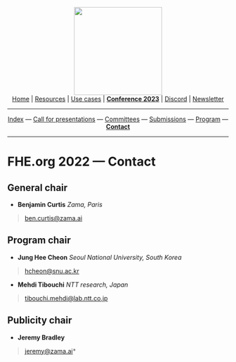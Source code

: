 <!-- Header links -->
<p align="center">
  <img width="200" src="https://user-images.githubusercontent.com/5758427/180978488-db825482-5a58-4c7c-9589-c494a6f0be04.png"><br/>
  <a href="https://fhe-org.github.io">Home</a> | <a href="https://fhe-org.github.io/fhe-resources">Resources</a> | <a href="https://fhe-org.github.io/fhe-use-cases">Use cases</a> | <a href="https://fhe-org.github.io/conferences/conference-2023/index"><b>Conference 2023</b></a> | <a href="https://discord.fhe.org">Discord</a> | <a href="https://fheorg.substack.com">Newsletter</a> 
</p>
<hr/>
<!-- /Header links -->
<!-- header conference 2023 links -->
<p align="center">
  <a href="https://fhe-org.github.io/conferences/conference-2023/index">Index</a>
  —
  <a href="https://fhe-org.github.io/conferences/conference-2023/call-for-presentations">Call for presentations</a>
  —
  <a href="https://fhe-org.github.io/conferences/conference-2023/committees">Committees</a>
  —
  <a href="#" target="_blank">Submissions</a>
  —
  <a href="https://fhe-org.github.io/conferences/conference-2023/program">Program</a>
  —
  <a href="https://fhe-org.github.io/conferences/conference-2023/contact"><b>Contact</b></a>
</p>
<hr/>
<!-- /header conference 2023 links -->

# FHE.org 2022 — Contact
## General chair
- **Benjamin Curtis** *Zama, Paris*
> ben.curtis@zama.ai

## Program chair
- **Jung Hee Cheon** *Seoul National University, South Korea*
> hcheon@snu.ac.kr
- **Mehdi Tibouchi** *NTT research, Japan*
> tibouchi.mehdi@lab.ntt.co.jp

## Publicity chair
- **Jeremy Bradley**
> jeremy@zama.ai*
